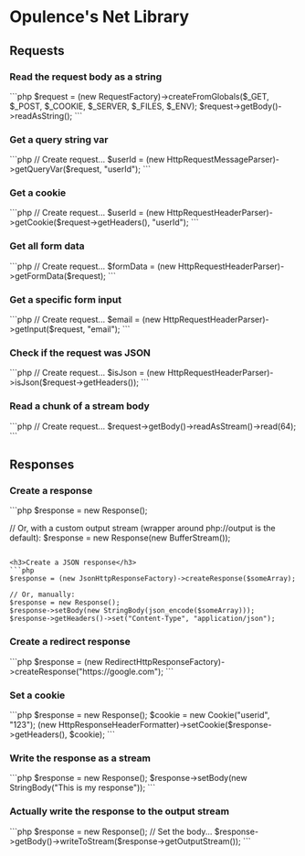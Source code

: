<h1>Opulence's Net Library</h1>

<h2>Requests</h2>

<h3>Read the request body as a string</h3>
```php
$request = (new RequestFactory)->createFromGlobals($_GET, $_POST, $_COOKIE, $_SERVER, $_FILES, $_ENV);
$request->getBody()->readAsString();
```

<h3>Get a query string var</h3>
```php
// Create request...
$userId = (new HttpRequestMessageParser)->getQueryVar($request, "userId");
```

<h3>Get a cookie</h3>
```php
// Create request...
$userId = (new HttpRequestHeaderParser)->getCookie($request->getHeaders(), "userId");
```

<h3>Get all form data</h3>
```php
// Create request...
$formData = (new HttpRequestHeaderParser)->getFormData($request);
```

<h3>Get a specific form input</h3>
```php
// Create request...
$email = (new HttpRequestHeaderParser)->getInput($request, "email");
```

<h3>Check if the request was JSON</h3>
```php
// Create request...
$isJson = (new HttpRequestHeaderParser)->isJson($request->getHeaders());
```

<h3>Read a chunk of a stream body</h3>
```php
// Create request...
$request->getBody()->readAsStream()->read(64);
```

<h2>Responses</h2>

<h3>Create a response</h3>
```php
$response = new Response();

// Or, with a custom output stream (wrapper around php://output is the default):
$response = new Response(new BufferStream());
```

<h3>Create a JSON response</h3>
```php
$response = (new JsonHttpResponseFactory)->createResponse($someArray);

// Or, manually:
$response = new Response();
$response->setBody(new StringBody(json_encode($someArray)));
$response->getHeaders()->set("Content-Type", "application/json");
```

<h3>Create a redirect response</h3>
```php
$response = (new RedirectHttpResponseFactory)->createResponse("https://google.com");
```

<h3>Set a cookie</h3>
```php
$response = new Response();
$cookie = new Cookie("userid", "123");
(new HttpResponseHeaderFormatter)->setCookie($response->getHeaders(), $cookie);
```

<h3>Write the response as a stream</h3>
```php
$response = new Response();
$response->setBody(new StringBody("This is my response"));
```

<h3>Actually write the response to the output stream</h3>
```php
$response = new Response();
// Set the body...
$response->getBody()->writeToStream($response->getOutputStream());
```